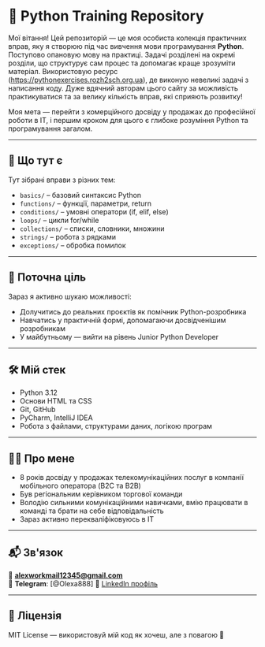 # 🐍 Python Training Repository

Мої вітання!
Цей репозиторій — це моя особиста колекція практичних вправ, яку я створюю під час вивчення мови програмування **Python**. 
Поступово опановую мову на практиці. Задачі розділені на окремі розділи, що структурує сам процес та допомагає краще зрозуміти матеріал.
Використовую ресурс (https://pythonexercises.rozh2sch.org.ua), де виконую невеликі задачі з написання коду.
Дуже вдячний авторам цього сайту за можливість практикуватися та за велику кількість вправ, які сприяють розвитку!

Моя мета — перейти з комерційного досвіду у продажах до професійної роботи в ІТ, і першим кроком для цього є глибоке розуміння Python та програмування загалом.

---------------

## 🧠 Що тут є

Тут зібрані вправи з різних тем:
- `basics/` – базовий синтаксис Python
- `functions/` – функції, параметри, return
- `conditions/` – умовні оператори (if, elif, else)
- `loops/` – цикли for/while
- `collections/` – списки, словники, множини
- `strings/` – робота з рядками
- `exceptions/` – обробка помилок
---------------

## 🚀 Поточна ціль

Зараз я активно шукаю можливості:
- Долучитись до реальних проєктів як помічник Python-розробника
- Навчатись у практичній формі, допомагаючи досвідченішим розробникам
- У майбутньому — вийти на рівень Junior Python Developer

---------------

## 🛠️ Мій стек

- Python 3.12
- Основи HTML та CSS
- Git, GitHub
- PyCharm, IntelliJ IDEA
- Робота з файлами, структурами даних, логікою програм

---------------

## 👨‍💼 Про мене

- 8 років досвіду у продажах телекомунікаційних послуг в компанії мобільного оператора (B2C та B2B)
- Був регіональним керівником торгової команди
- Володію сильними комунікаційними навичками, вмію працювати в команді та брати на себе відповідальність
- Зараз активно перекваліфіковуюсь в ІТ

---------------

## 📬 Зв'язок

📧 **alexworkmail12345@gmail.com**  
💬 **Telegram**: [@Olexa888]
🔗 [LinkedIn профіль](https://linkedin.com/in/олександр-шаляхін-0620a2290)  

---------------

## 📄 Ліцензія

MIT License — використовуй мій код як хочеш, але з повагою 🙌
